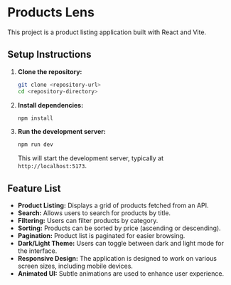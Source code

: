 # Products Lens

This project is a product listing application built with React and Vite.

## Setup Instructions

1.  **Clone the repository:**
    ```bash
    git clone <repository-url>
    cd <repository-directory>
    ```

2.  **Install dependencies:**
    ```bash
    npm install
    ```

3.  **Run the development server:**
    ```bash
    npm run dev
    ```
    This will start the development server, typically at `http://localhost:5173`.

## Feature List

*   **Product Listing:** Displays a grid of products fetched from an API.
*   **Search:** Allows users to search for products by title.
*   **Filtering:** Users can filter products by category.
*   **Sorting:** Products can be sorted by price (ascending or descending).
*   **Pagination:** Product list is paginated for easier browsing.
*   **Dark/Light Theme:** Users can toggle between dark and light mode for the interface.
*   **Responsive Design:** The application is designed to work on various screen sizes, including mobile devices.
*   **Animated UI:** Subtle animations are used to enhance user experience.